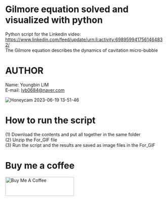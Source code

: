 # Gilmore equation solved and visualized with python
Python script for the Linkedin video: \
https://www.linkedin.com/feed/update/urn:li:activity:6989599417561464832/ \
The Gilmore equation describes the dynamics of cavitation micro-bubble

# AUTHOR
Name: Youngbin LIM \
E-mail: lyb0684@naver.com

![Honeycam 2023-06-19 13-51-46](https://github.com/YB-LIM/Gilmore_model/assets/105615106/cca066f5-273a-4a1e-a6d6-bdd7f979d6a5)


# How to run the script
(1) Download the contents and put all together in the same folder\
(2) Unzip the For_GIF file \
(3) Run the script and the results are saved as image files in the For_GIF 

# Buy me a coffee
<a href="https://www.buymeacoffee.com/lyb280199G" target="_blank"><img src="https://cdn.buymeacoffee.com/buttons/v2/default-yellow.png" alt="Buy Me A Coffee" style="height: 60px !important;width: 217px !important;" ></a>

